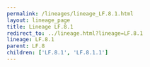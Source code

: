 ```yaml
---
permalink: /lineages/lineage_LF.8.1.html
layout: lineage_page
title: Lineage LF.8.1
redirect_to: ../lineage.html?lineage=LF.8.1
lineage: LF.8.1
parent: LF.8
children: ['LF.8.1', 'LF.8.1.1']
---
```

